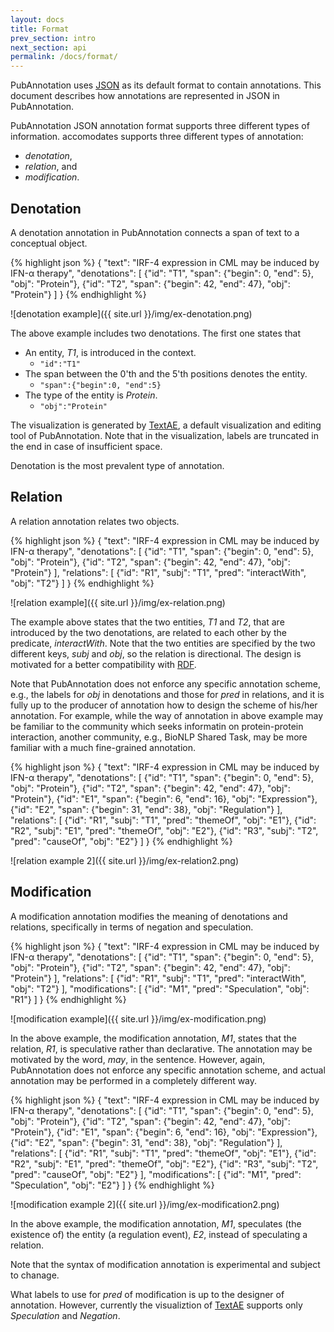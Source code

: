 ```yaml
---
layout: docs
title: Format
prev_section: intro
next_section: api
permalink: /docs/format/
---
```


PubAnnotation uses [JSON](http://json.org/) as its default format to contain annotations.
This document describes how annotations are represented in JSON in PubAnnotation.

PubAnnotation JSON annotation format supports three different types of information. accomodates supports three different types of annotation:

* *denotation*,
* *relation*, and
* *modification*.

## Denotation

A denotation annotation in PubAnnotation connects a span of text to a conceptual object.

{% highlight json %}
{
   "text": "IRF-4 expression in CML may be induced by IFN-α therapy",
   "denotations": [
      {"id": "T1", "span": {"begin": 0, "end": 5}, "obj": "Protein"},
      {"id": "T2", "span": {"begin": 42, "end": 47}, "obj": "Protein"}
   ]
}
{% endhighlight %}

![denotation example]({{ site.url }}/img/ex-denotation.png)


The above example includes two denotations.
The first one states that

* An entity, *T1*, is introduced in the context.
  * `"id":"T1"`
* The span between the 0'th and the 5'th positions denotes the entity.
  * `"span":{"begin":0, "end":5}`
* The type of the entity is *Protein*.
  * `"obj":"Protein"`

The visualization is generated by [TextAE](http://bionlp.dbcls.jp/textae/), a default visualization and editing tool of PubAnnotation.
Note that in the visualization, labels are truncated in the end in case of insufficient space.

Denotation is the most prevalent type of annotation.

## Relation

A relation annotation relates two objects.

{% highlight json %}
{
   "text": "IRF-4 expression in CML may be induced by IFN-α therapy",
   "denotations": [
      {"id": "T1", "span": {"begin": 0, "end": 5}, "obj": "Protein"},
      {"id": "T2", "span": {"begin": 42, "end": 47}, "obj": "Protein"}
   ],
   "relations": [
      {"id": "R1", "subj": "T1", "pred": "interactWith", "obj": "T2"}
   ]
}
{% endhighlight %}

![relation example]({{ site.url }}/img/ex-relation.png)

The example above states that the two entities, *T1* and *T2*, that are introduced by the two denotations,
are related to each other by the predicate, *interactWith*.
Note that the two entities are specified by the two different keys, *subj* and *obj*,
so the relation is directional.
The design is motivated for a better compatibility with [RDF](http://www.w3.org/RDF/).

Note that PubAnnotation does not enforce any specific annotation scheme,
e.g., the labels for *obj* in denotations and those for *pred* in relations,
and it is fully up to the producer of annotation
how to design the scheme of his/her annotation.
For example, while the way of annotation in above example may be familiar to the community which seeks informatin on protein-protein interaction, another community, e.g., BioNLP Shared Task, may be more familiar with a much fine-grained annotation.

{% highlight json %}
{
   "text": "IRF-4 expression in CML may be induced by IFN-α therapy",
   "denotations": [
      {"id": "T1", "span": {"begin": 0, "end": 5}, "obj": "Protein"},
      {"id": "T2", "span": {"begin": 42, "end": 47}, "obj": "Protein"},
      {"id": "E1", "span": {"begin": 6, "end": 16}, "obj": "Expression"},
      {"id": "E2", "span": {"begin": 31, "end": 38}, "obj": "Regulation"}
   ],
   "relations": [
      {"id": "R1", "subj": "T1", "pred": "themeOf", "obj": "E1"},
      {"id": "R2", "subj": "E1", "pred": "themeOf", "obj": "E2"},
      {"id": "R3", "subj": "T2", "pred": "causeOf", "obj": "E2"}
   ]
}
{% endhighlight %}

![relation example 2]({{ site.url }}/img/ex-relation2.png)

## Modification

A modification annotation modifies the meaning of denotations and relations, specifically in terms of negation and speculation.

{% highlight json %}
{
   "text": "IRF-4 expression in CML may be induced by IFN-α therapy",
   "denotations": [
      {"id": "T1", "span": {"begin": 0, "end": 5}, "obj": "Protein"},
      {"id": "T2", "span": {"begin": 42, "end": 47}, "obj": "Protein"}
   ],
   "relations": [
      {"id": "R1", "subj": "T1", "pred": "interactWith", "obj": "T2"}
   ],
   "modifications": [
      {"id": "M1", "pred": "Speculation", "obj": "R1"}
   ]
}
{% endhighlight %}

![modification example]({{ site.url }}/img/ex-modification.png)

In the above example, the modification annotation, *M1*, states that the relation, *R1*, is speculative rather than declarative.
The annotation may be motivated by the word, *may*, in the sentence.
However, again, PubAnnotation does not enforce any specific annotation scheme, and actual annotation may be performed in a completely different way.

{% highlight json %}
{
   "text": "IRF-4 expression in CML may be induced by IFN-α therapy",
   "denotations": [
      {"id": "T1", "span": {"begin": 0, "end": 5}, "obj": "Protein"},
      {"id": "T2", "span": {"begin": 42, "end": 47}, "obj": "Protein"},
      {"id": "E1", "span": {"begin": 6, "end": 16}, "obj": "Expression"},
      {"id": "E2", "span": {"begin": 31, "end": 38}, "obj": "Regulation"}
   ],
   "relations": [
      {"id": "R1", "subj": "T1", "pred": "themeOf", "obj": "E1"},
      {"id": "R2", "subj": "E1", "pred": "themeOf", "obj": "E2"},
      {"id": "R3", "subj": "T2", "pred": "causeOf", "obj": "E2"}
   ],
   "modifications": [
      {"id": "M1", "pred": "Speculation", "obj": "E2"}
   ]
}
{% endhighlight %}

![modification example 2]({{ site.url }}/img/ex-modification2.png)

In the above example, 
the modification annotation, *M1*, speculates (the existence of) the entity (a regulation event), *E2*,
instead of speculating a relation.

Note that the syntax of modification annotation is experimental and subject to chanage.

What labels to use for *pred* of modification is up to the designer of annotation.
However, currently the visualiztion of [TextAE](http://bionlp.dbcls.jp/textae/) supports only *Speculation* and *Negation*.